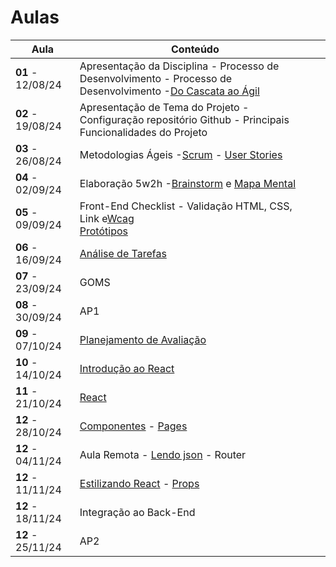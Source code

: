 # Aulas

| Aula                     | Conteúdo                                                                                                                                           |  |
| ------------------------ | --------------------------------------------------------------------------------------------------------------------------------------------------- | - |
| __01__ - 12/08/24 | Apresentação da Disciplina - Processo de Desenvolvimento - Processo de Desenvolvimento -[Do Cascata ao Ágil](../assets/Aulas/CascataAoAgil.docx)   |  |
| __02__ - 19/08/24 | Apresentação de Tema do Projeto - Configuração repositório Github - Principais Funcionalidades do Projeto                                      |  |
| __03__ - 26/08/24 | Metodologias Ágeis -[Scrum](/docs/assets/docs/Mapa+do+Scrum+Framework+utilizado+nas+aulas.pdf) - [User Stories](/docs/assets/docs/Scrum.pdf)            |  |
| __04__ - 02/09/24 | Elaboração 5w2h -[Brainstorm](../assets/Aulas/O%20processo%20de brainstorm.pdf) e [Mapa Mental](../assets/Aulas/Mapa%20Mental.pdf)                     |  |
| __05__ - 09/09/24 | Front-End Checklist - Validação HTML, CSS, Link e[Wcag](https://www.guia-wcag.com/) <br />[Protótipos](/docs/assets/docs/Aula%20-%20Prototipagem.pdf) |  |
| __06__ - 16/09/24 | [Análise de Tarefas](../assets/aulas/Análise%20de%20Tarefas.pdf)                                                                                     |  |
| __07__ - 23/09/24 | GOMS                                   |  |
| __08__ - 30/09/24 | AP1                                    |  |
| __09__ - 07/10/24 | [Planejamento de Avaliação]()          |  |
| __10__ - 14/10/24 | [Introdução ao React](https://jonh-carvalho.github.io/PFE_24.2_8002/_Disciplina/Roteiros/React/01_Intro/)                    |  |
| __11__ - 21/10/24 | [React](https://jonh-carvalho.github.io/PFE_24.2_8002/_Disciplina/Roteiros/React/02_NodeViteReact/)                                  |  |
| __12__ - 28/10/24 | [Componentes](https://jonh-carvalho.github.io/PFE_24.2_8002/_Disciplina/Roteiros/React/04_Componentes/) - [Pages](https://jonh-carvalho.github.io/PFE_24.2_8002/_Disciplina/Roteiros/React/03_Spa/)                    |  |
| __12__ - 04/11/24 | Aula Remota - [Lendo json](https://jonh-carvalho.github.io/PFE_24.2_8002/_Disciplina/Roteiros/React/05_Lendo%20Json/) - Router                   |  |
| __12__ - 11/11/24 | [Estilizando React](https://jonh-carvalho.github.io/PFE_24.2_8002/_Disciplina/Roteiros/React/06_Estilizando%20React/) - [Props](https://jonh-carvalho.github.io/PFE_24.2_8002/_Disciplina/Roteiros/React/09_Props/)     |  |
| __12__ - 18/11/24 | Integração ao Back-End                     |  |
| __12__ - 25/11/24 | AP2                                    |  |
